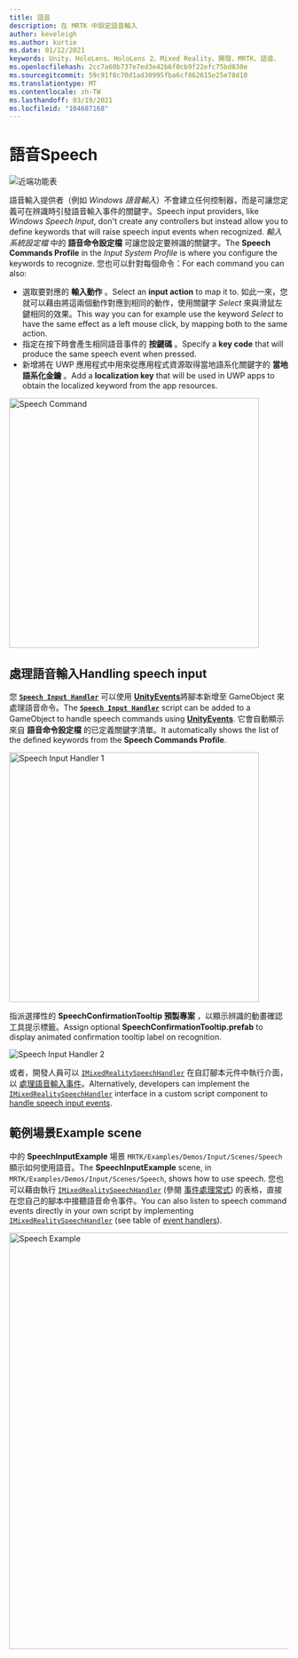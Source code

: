 ```yaml
---
title: 語音
description: 在 MRTK 中設定語音輸入
author: keveleigh
ms.author: kurtie
ms.date: 01/12/2021
keywords: Unity、HoloLens、HoloLens 2、Mixed Reality、開發、MRTK、語音、
ms.openlocfilehash: 2cc7a60b737e7ed3e42b6f0cb9f22efc75bd830e
ms.sourcegitcommit: 59c91f8c70d1ad30995fba6cf862615e25e78d10
ms.translationtype: MT
ms.contentlocale: zh-TW
ms.lasthandoff: 03/19/2021
ms.locfileid: "104687168"
---
```

# <a name="speech"></a><span data-ttu-id="a93fc-104">語音</span><span class="sxs-lookup"><span data-stu-id="a93fc-104">Speech</span></span>

![近端功能表](../images/input/MRTK_Input_Speech.png)

<span data-ttu-id="a93fc-106">語音輸入提供者（例如 *Windows 語音輸入*）不會建立任何控制器，而是可讓您定義可在辨識時引發語音輸入事件的關鍵字。</span><span class="sxs-lookup"><span data-stu-id="a93fc-106">Speech input providers, like *Windows Speech Input*, don't create any controllers but instead allow you to define keywords that will raise speech input events when recognized.</span></span> <span data-ttu-id="a93fc-107">*輸入系統設定檔* 中的 **語音命令設定檔** 可讓您設定要辨識的關鍵字。</span><span class="sxs-lookup"><span data-stu-id="a93fc-107">The **Speech Commands Profile** in the *Input System Profile* is where you configure the keywords to recognize.</span></span> <span data-ttu-id="a93fc-108">您也可以針對每個命令：</span><span class="sxs-lookup"><span data-stu-id="a93fc-108">For each command you can also:</span></span>

- <span data-ttu-id="a93fc-109">選取要對應的 **輸入動作** 。</span><span class="sxs-lookup"><span data-stu-id="a93fc-109">Select an **input action** to map it to.</span></span> <span data-ttu-id="a93fc-110">如此一來，您就可以藉由將這兩個動作對應到相同的動作，使用關鍵字 *Select* 來與滑鼠左鍵相同的效果。</span><span class="sxs-lookup"><span data-stu-id="a93fc-110">This way you can for example use the keyword *Select* to have the same effect as a left mouse click, by mapping both to the same action.</span></span>
- <span data-ttu-id="a93fc-111">指定在按下時會產生相同語音事件的 **按鍵碼** 。</span><span class="sxs-lookup"><span data-stu-id="a93fc-111">Specify a **key code** that will produce the same speech event when pressed.</span></span>
- <span data-ttu-id="a93fc-112">新增將在 UWP 應用程式中用來從應用程式資源取得當地語系化關鍵字的 **當地語系化金鑰** 。</span><span class="sxs-lookup"><span data-stu-id="a93fc-112">Add a **localization key** that will be used in UWP apps to obtain the localized keyword from the app resources.</span></span>

<img src="../images/input/SpeechCommandsProfile.png" width="450px" alt="Speech Command">

## <a name="handling-speech-input"></a><span data-ttu-id="a93fc-113">處理語音輸入</span><span class="sxs-lookup"><span data-stu-id="a93fc-113">Handling speech input</span></span>

<span data-ttu-id="a93fc-114">您 [**`Speech Input Handler`**](xref:Microsoft.MixedReality.Toolkit.Input.SpeechInputHandler) 可以使用 [**UnityEvents**](https://docs.unity3d.com/Manual/UnityEvents.html)將腳本新增至 GameObject 來處理語音命令。</span><span class="sxs-lookup"><span data-stu-id="a93fc-114">The [**`Speech Input Handler`**](xref:Microsoft.MixedReality.Toolkit.Input.SpeechInputHandler) script can be added to a GameObject to handle speech commands using [**UnityEvents**](https://docs.unity3d.com/Manual/UnityEvents.html).</span></span> <span data-ttu-id="a93fc-115">它會自動顯示來自 **語音命令設定檔** 的已定義關鍵字清單。</span><span class="sxs-lookup"><span data-stu-id="a93fc-115">It automatically shows the list of the defined keywords from the **Speech Commands Profile**.</span></span>

<img src="../images/input/SpeechCommands_SpeechInputHandler1.png" width="450px" alt="Speech Input Handler 1">

<span data-ttu-id="a93fc-116">指派選擇性的 **SpeechConfirmationTooltip 預製專案** ，以顯示辨識的動畫確認工具提示標籤。</span><span class="sxs-lookup"><span data-stu-id="a93fc-116">Assign optional **SpeechConfirmationTooltip.prefab** to display animated confirmation tooltip label on recognition.</span></span>

<img src="../images/input/SpeechCommands_SpeechInputHandler2.png" alt="Speech Input Handler 2">

<span data-ttu-id="a93fc-117">或者，開發人員可以 [`IMixedRealitySpeechHandler`](xref:Microsoft.MixedReality.Toolkit.Input.IMixedRealitySpeechHandler) 在自訂腳本元件中執行介面，以 [處理語音輸入事件](InputEvents.md#input-event-interface-example)。</span><span class="sxs-lookup"><span data-stu-id="a93fc-117">Alternatively, developers can implement the [`IMixedRealitySpeechHandler`](xref:Microsoft.MixedReality.Toolkit.Input.IMixedRealitySpeechHandler) interface in a custom script component to [handle speech input events](InputEvents.md#input-event-interface-example).</span></span>

## <a name="example-scene"></a><span data-ttu-id="a93fc-118">範例場景</span><span class="sxs-lookup"><span data-stu-id="a93fc-118">Example scene</span></span>

<span data-ttu-id="a93fc-119">中的 **SpeechInputExample** 場景 `MRTK/Examples/Demos/Input/Scenes/Speech` 顯示如何使用語音。</span><span class="sxs-lookup"><span data-stu-id="a93fc-119">The **SpeechInputExample** scene, in `MRTK/Examples/Demos/Input/Scenes/Speech`, shows how to use speech.</span></span> <span data-ttu-id="a93fc-120">您也可以藉由執行 [`IMixedRealitySpeechHandler`](xref:Microsoft.MixedReality.Toolkit.Input.IMixedRealitySpeechHandler) (參閱 [事件處理常式](InputEvents.md)) 的表格，直接在您自己的腳本中接聽語音命令事件。</span><span class="sxs-lookup"><span data-stu-id="a93fc-120">You can also listen to speech command events directly in your own script by implementing [`IMixedRealitySpeechHandler`](xref:Microsoft.MixedReality.Toolkit.Input.IMixedRealitySpeechHandler) (see table of [event handlers](InputEvents.md)).</span></span>

<img src="../images/input/SpeechExampleScene.png" width="750px" alt="Speech Example">
